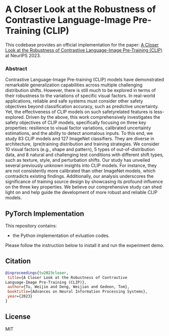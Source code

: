 # A Closer Look at the Robustness of Contrastive Language-Image Pre-Training (CLIP)

This codebase provides an official implementation for the paper: [A Closer Look at the Robustness of Contrastive
Language-Image Pre-Training (CLIP)](https://openreview.net/forum?id=wMNpMe0vp3) at NeurIPS 2023.

### Abstract
Contrastive Language-Image Pre-training (CLIP) models have demonstrated remarkable generalization capabilities across multiple challenging distribution shifts. However, there is still much to be explored in terms of their robustness to the variations of specific visual factors. In real-world applications, reliable and safe systems must consider other safety objectives beyond classification accuracy, such as predictive uncertainty. Yet, the effectiveness of CLIP models on such safetyrelated features is less-explored. Driven by the above, this work comprehensively investigates the safety objectives of CLIP models, specifically focusing on three key properties: resilience to visual factor variations, calibrated uncertainty estimations, and the ability to detect anomalous inputs. To this end, we study 83 CLIP models and 127 ImageNet classifiers. They are diverse in architecture, (pre)training distribution and training strategies. We consider 10 visual factors (e.g., shape and pattern), 5 types of out-of-distribution data, and 8 natural and challenging test conditions with different shift types, such as texture, style, and perturbation shifts. Our study has unveiled several previously unknown insights into CLIP models. For instance, they are not consistently more calibrated than other ImageNet models, which contradicts existing findings. Additionally, our analysis underscores the significance of training source design by showcasing its profound influence on the three key properties. We believe our comprehensive study can shed light on and help guide the development of more robust and reliable CLIP models.

## PyTorch Implementation

This repository contains:

- the Python implementation of evluation codes.

Please follow the instruction below to install it and run the experiment demo.

## Citation
 ```bibtex
@inproceedings{tu2023closer,
  title={A Closer Look at the Robustness of Contrastive
Language-Image Pre-Training (CLIP)},
  author={Tu, Weijie and Deng, Weijian and Gedeon, Tom},
  booktitle={Advances on Neural Information Processing Systems},
  year={2023}
}
```


## License
MIT
